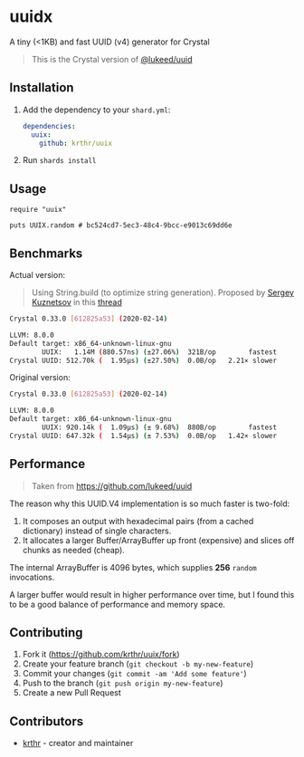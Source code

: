 # uuidx

A tiny (<1KB) and fast UUID (v4) generator for Crystal

> This is the Crystal version of [@lukeed/uuid](https://github.com/lukeed/uuid)

## Installation

1. Add the dependency to your `shard.yml`:

   ```yaml
   dependencies:
     uuix:
       github: krthr/uuix
   ```

2. Run `shards install`

## Usage

```crystal
require "uuix"

puts UUIX.random # bc524cd7-5ec3-48c4-9bcc-e9013c69dd6e
```

## Benchmarks

Actual version:

> Using String.build (to optimize string generation). Proposed by [Sergey Kuznetsov](https://github.com/skuznetsov) in this [thread](https://forum.crystal-lang.org/t/a-tiny-1kb-fast-and-cryptographically-secure-uuid-v4-generator-for-crystal/1774/6)

```bash
Crystal 0.33.0 [612825a53] (2020-02-14)

LLVM: 8.0.0
Default target: x86_64-unknown-linux-gnu
        UUIX:   1.14M (880.57ns) (±27.06%)  321B/op        fastest
Crystal UUID: 512.70k (  1.95µs) (±27.50%)  0.0B/op   2.21× slower
```

Original version:

```bash
Crystal 0.33.0 [612825a53] (2020-02-14)

LLVM: 8.0.0
Default target: x86_64-unknown-linux-gnu
        UUIX: 920.14k (  1.09µs) (± 9.68%)  880B/op        fastest
Crystal UUID: 647.32k (  1.54µs) (± 7.53%)  0.0B/op   1.42× slower
```

## Performance

> Taken from https://github.com/lukeed/uuid

The reason why this UUID.V4 implementation is so much faster is two-fold:

1. It composes an output with hexadecimal pairs (from a cached dictionary) instead of single characters.
2. It allocates a larger Buffer/ArrayBuffer up front (expensive) and slices off chunks as needed (cheap).

The internal ArrayBuffer is 4096 bytes, which supplies **256** `random` invocations.

A larger buffer would result in higher performance over time, but I found this to be a good balance of performance and memory space.

## Contributing

1. Fork it (<https://github.com/krthr/uuix/fork>)
2. Create your feature branch (`git checkout -b my-new-feature`)
3. Commit your changes (`git commit -am 'Add some feature'`)
4. Push to the branch (`git push origin my-new-feature`)
5. Create a new Pull Request

## Contributors

- [krthr](https://github.com/krthr) - creator and maintainer
